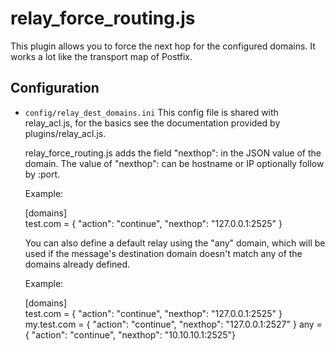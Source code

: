 relay\_force\_routing.js
========

This plugin allows you to force the next hop for the configured domains.
It works a lot like the transport map of Postfix.

Configuration
-------------

* `config/relay_dest_domains.ini`
    This config file is shared with relay\_acl.js, for the basics see the
    documentation provided by plugins/relay\_acl.js.

    relay\_force\_routing.js adds the field "nexthop": in the JSON value
    of the domain. The value of "nexthop": can be hostname or IP optionally
    follow by :port.

    Example:

    [domains]  
    test.com = { "action": "continue", "nexthop": "127.0.0.1:2525" }

    You can also define a default relay using the "any" domain, which will be
    used if the message's destination domain doesn't match any of the domains
    already defined.

    Example:

    [domains]  
    test.com = { "action": "continue", "nexthop": "127.0.0.1:2525" }
    my.test.com = { "action": "continue", "nexthop": "127.0.0.1:2527" }
    any = { "action": "continue", "nexthop": "10.10.10.1:2525"}
